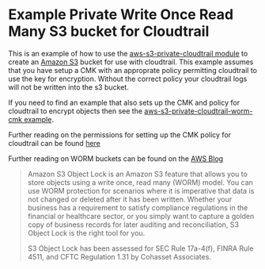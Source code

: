# Example Private Write Once Read Many S3 bucket for Cloudtrail

This is an example of how to use the [aws-s3-private-cloudtrail module](/modules/aws-s3-private-cloudtrail) to create an
[Amazon S3](https://aws.amazon.com/s3/) bucket for use with cloudtrail.  This example assumes that you have setup a CMK
with an approprate policy permitting cloudtrail to use the key for encryption.  Without the correct policy your cloudtrail
logs will not be written into the s3 bucket.

If you need to find an example that also sets up the CMK and policy for cloudtrail to encrypt objects then see the
[aws-s3-private-cloudtrail-worm-cmk example](/examples/aws-s3-private-cloudtrail-worm-cmk).

Further reading on the permissions for setting up the CMK policy for cloudtrail can be found
[here](https://docs.aws.amazon.com/awscloudtrail/latest/userguide/create-kms-key-policy-for-cloudtrail.html)

Further reading on WORM buckets can be found on the
[AWS Blog](https://aws.amazon.com/blogs/storage/protecting-data-with-amazon-s3-object-lock/)

> Amazon S3 Object Lock is an Amazon S3 feature that allows you to store objects using a write once, read many (WORM) model.
> You can use WORM protection for scenarios where it is imperative that data is not changed or deleted after it has been written.
> Whether your business has a requirement to satisfy compliance regulations in the financial or healthcare sector, or you simply
> want to capture a golden copy of business records for later auditing and reconciliation, S3 Object Lock is the right tool for you.
>
> S3 Object Lock has been assessed for SEC Rule 17a-4(f), FINRA Rule 4511, and CFTC Regulation 1.31 by Cohasset Associates.
